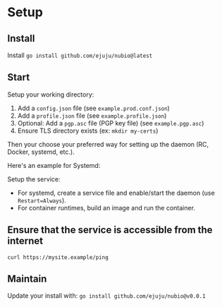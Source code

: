 # Setup

## Install

Install `go install github.com/ejuju/nubio@latest`

## Start

Setup your working directory:
1. Add a `config.json` file (see `example.prod.conf.json`)
1. Add a `profile.json` file (see `example.profile.json`)
1. Optional: Add a `pgp.asc` file (PGP key file) (see `example.pgp.asc`)
1. Ensure TLS directory exists (ex: `mkdir my-certs`)

Then your choose your preferred way for setting up the daemon (RC, Docker, systemd, etc.).

Here's an example for Systemd:

Setup the service:
- For systemd, create a service file and enable/start the daemon (use `Restart=Always`).
- For container runtimes, build an image and run the container.

## Ensure that the service is accessible from the internet

```
curl https://mysite.example/ping
```

## Maintain

Update your install with: `go install github.com/ejuju/nubio@v0.0.1`
